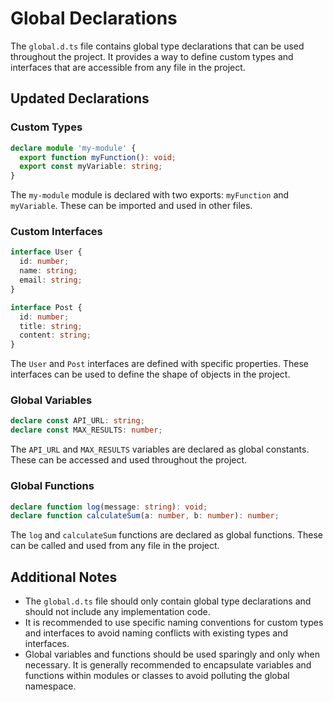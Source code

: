 # Global Declarations

The `global.d.ts` file contains global type declarations that can be used throughout the project. It provides a way to define custom types and interfaces that are accessible from any file in the project.

## Updated Declarations

### Custom Types

```typescript
declare module 'my-module' {
  export function myFunction(): void;
  export const myVariable: string;
}
```

The `my-module` module is declared with two exports: `myFunction` and `myVariable`. These can be imported and used in other files.

### Custom Interfaces

```typescript
interface User {
  id: number;
  name: string;
  email: string;
}

interface Post {
  id: number;
  title: string;
  content: string;
}
```

The `User` and `Post` interfaces are defined with specific properties. These interfaces can be used to define the shape of objects in the project.

### Global Variables

```typescript
declare const API_URL: string;
declare const MAX_RESULTS: number;
```

The `API_URL` and `MAX_RESULTS` variables are declared as global constants. These can be accessed and used throughout the project.

### Global Functions

```typescript
declare function log(message: string): void;
declare function calculateSum(a: number, b: number): number;
```

The `log` and `calculateSum` functions are declared as global functions. These can be called and used from any file in the project.

## Additional Notes

- The `global.d.ts` file should only contain global type declarations and should not include any implementation code.
- It is recommended to use specific naming conventions for custom types and interfaces to avoid naming conflicts with existing types and interfaces.
- Global variables and functions should be used sparingly and only when necessary. It is generally recommended to encapsulate variables and functions within modules or classes to avoid polluting the global namespace.
